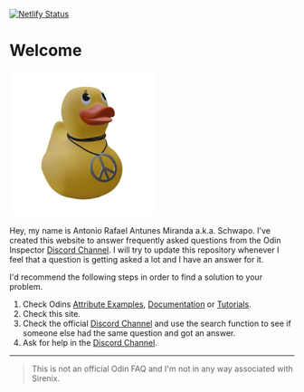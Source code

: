 [![Netlify Status](https://api.netlify.com/api/v1/badges/c8b056de-aa12-4bdd-a33c-87573b60d0aa/deploy-status)](https://app.netlify.com/sites/odin-faq/deploys)

# Welcome

![](site/assets/duck.png)

Hey, my name is Antonio Rafael Antunes Miranda a.k.a. Schwapo. I've created this website to answer frequently asked questions from the Odin Inspector [Discord Channel].
I will try to update this repository whenever I feel that a question is getting asked a lot and I have an answer for it.

I'd recommend the following steps in order to find a solution to your problem.

1. Check Odins [Attribute Examples], [Documentation] or [Tutorials].
2. Check this site.
3. Check the official [Discord Channel] and use the search function to see if someone else had the same question and got an answer.
3. Ask for help in the [Discord Channel].

---

> This is not an official Odin FAQ and I'm not in any way associated with Sirenix.








[Attribute Examples]: https://odininspector.com/attributes
[Documentation]: https://odininspector.com/documentation
[Tutorials]: https://odininspector.com/tutorials
[Discord Channel]: https://discord.com/channels/355444042009673728/355817720182341632
